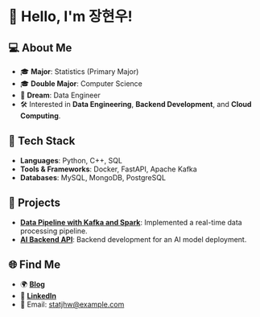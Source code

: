 # 👋 Hello, I'm 장현우!

## 💻 About Me
- 🎓 **Major**: Statistics (Primary Major)  
- 🎓 **Double Major**: Computer Science  
- 🌟 **Dream**: Data Engineer
- 🛠️ Interested in **Data Engineering**, **Backend Development**, and **Cloud Computing**.

## 🔧 Tech Stack
- **Languages**: Python, C++, SQL
- **Tools & Frameworks**: Docker, FastAPI, Apache Kafka
- **Databases**: MySQL, MongoDB, PostgreSQL

## 📂 Projects
- [**Data Pipeline with Kafka and Spark**](https://github.com/statjhw/data-pipeline): Implemented a real-time data processing pipeline.
- [**AI Backend API**](https://github.com/statjhw/ai-backend): Backend development for an AI model deployment.

## 🌐 Find Me
- 🌍 [**Blog**](https://your-blog.com)
- 💼 [**LinkedIn**](https://linkedin.com/in/statjhw)
- 📧 Email: statjhw@example.com
